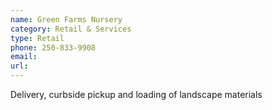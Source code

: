 ```yaml
---
name: Green Farms Nursery
category: Retail & Services
type: Retail
phone: 250-833-9908
email: 
url: 
---
```


Delivery, curbside pickup and loading of landscape materials